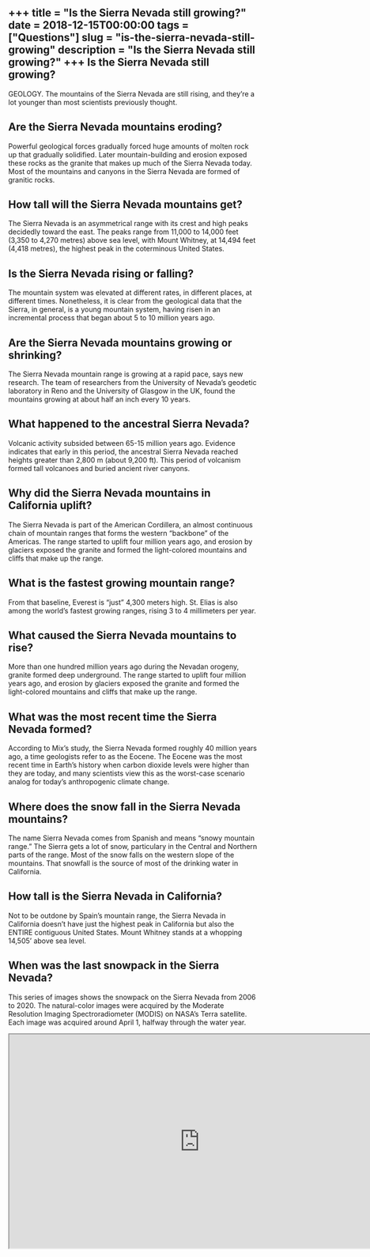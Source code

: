 +++
title = "Is the Sierra Nevada still growing?"
date = 2018-12-15T00:00:00
tags = ["Questions"]
slug = "is-the-sierra-nevada-still-growing"
description = "Is the Sierra Nevada still growing?"
+++
Is the Sierra Nevada still growing?
-----------------------------------

GEOLOGY. The mountains of the Sierra Nevada are still rising, and they’re a lot younger than most scientists previously thought.

Are the Sierra Nevada mountains eroding?
----------------------------------------

Powerful geological forces gradually forced huge amounts of molten rock up that gradually solidified. Later mountain-building and erosion exposed these rocks as the granite that makes up much of the Sierra Nevada today. Most of the mountains and canyons in the Sierra Nevada are formed of granitic rocks.

How tall will the Sierra Nevada mountains get?
----------------------------------------------

The Sierra Nevada is an asymmetrical range with its crest and high peaks decidedly toward the east. The peaks range from 11,000 to 14,000 feet (3,350 to 4,270 metres) above sea level, with Mount Whitney, at 14,494 feet (4,418 metres), the highest peak in the coterminous United States.

Is the Sierra Nevada rising or falling?
---------------------------------------

The mountain system was elevated at different rates, in different places, at different times. Nonetheless, it is clear from the geological data that the Sierra, in general, is a young mountain system, having risen in an incremental process that began about 5 to 10 million years ago.

Are the Sierra Nevada mountains growing or shrinking?
-----------------------------------------------------

The Sierra Nevada mountain range is growing at a rapid pace, says new research. The team of researchers from the University of Nevada’s geodetic laboratory in Reno and the University of Glasgow in the UK, found the mountains growing at about half an inch every 10 years.

What happened to the ancestral Sierra Nevada?
---------------------------------------------

Volcanic activity subsided between 65-15 million years ago. Evidence indicates that early in this period, the ancestral Sierra Nevada reached heights greater than 2,800 m (about 9,200 ft). This period of volcanism formed tall volcanoes and buried ancient river canyons.

Why did the Sierra Nevada mountains in California uplift?
---------------------------------------------------------

The Sierra Nevada is part of the American Cordillera, an almost continuous chain of mountain ranges that forms the western “backbone” of the Americas. The range started to uplift four million years ago, and erosion by glaciers exposed the granite and formed the light-colored mountains and cliffs that make up the range.

What is the fastest growing mountain range?
-------------------------------------------

From that baseline, Everest is “just” 4,300 meters high. St. Elias is also among the world’s fastest growing ranges, rising 3 to 4 millimeters per year.

What caused the Sierra Nevada mountains to rise?
------------------------------------------------

More than one hundred million years ago during the Nevadan orogeny, granite formed deep underground. The range started to uplift four million years ago, and erosion by glaciers exposed the granite and formed the light-colored mountains and cliffs that make up the range.

What was the most recent time the Sierra Nevada formed?
-------------------------------------------------------

According to Mix’s study, the Sierra Nevada formed roughly 40 million years ago, a time geologists refer to as the Eocene. The Eocene was the most recent time in Earth’s history when carbon dioxide levels were higher than they are today, and many scientists view this as the worst-case scenario analog for today’s anthropogenic climate change.

Where does the snow fall in the Sierra Nevada mountains?
--------------------------------------------------------

The name Sierra Nevada comes from Spanish and means “snowy mountain range.” The Sierra gets a lot of snow, particulary in the Central and Northern parts of the range. Most of the snow falls on the western slope of the mountains. That snowfall is the source of most of the drinking water in California.

How tall is the Sierra Nevada in California?
--------------------------------------------

Not to be outdone by Spain’s mountain range, the Sierra Nevada in California doesn’t have just the highest peak in California but also the ENTIRE contiguous United States. Mount Whitney stands at a whopping 14,505’ above sea level.

When was the last snowpack in the Sierra Nevada?
------------------------------------------------

This series of images shows the snowpack on the Sierra Nevada from 2006 to 2020. The natural-color images were acquired by the Moderate Resolution Imaging Spectroradiometer (MODIS) on NASA’s Terra satellite. Each image was acquired around April 1, halfway through the water year.

<iframe allow="accelerometer; autoplay; clipboard-write; encrypted-media; gyroscope; picture-in-picture" allowfullscreen="" class="__youtube_prefs__  epyt-is-override  no-lazyload" data-no-lazy="1" data-origheight="433" data-origwidth="770" data-skipgform_ajax_framebjll="" height="433" id="_ytid_65549" loading="lazy" src="https://www.youtube.com/embed/sPWyRBtAOFA?enablejsapi=1&autoplay=0&cc_load_policy=0&cc_lang_pref=&iv_load_policy=1&loop=0&modestbranding=0&rel=1&fs=1&playsinline=0&autohide=2&theme=dark&color=red&controls=1&" title="YouTube player" width="770"></iframe>